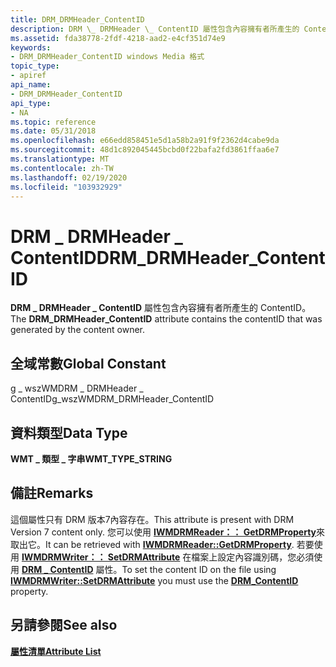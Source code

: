 ```yaml
---
title: DRM_DRMHeader_ContentID
description: DRM \_ DRMHeader \_ ContentID 屬性包含內容擁有者所產生的 ContentID。
ms.assetid: fda38778-2fdf-4218-aad2-e4cf351d74e9
keywords:
- DRM_DRMHeader_ContentID windows Media 格式
topic_type:
- apiref
api_name:
- DRM_DRMHeader_ContentID
api_type:
- NA
ms.topic: reference
ms.date: 05/31/2018
ms.openlocfilehash: e66edd858451e5d1a58b2a91f9f2362d4cabe9da
ms.sourcegitcommit: 48d1c892045445bcbd0f22bafa2fd3861ffaa6e7
ms.translationtype: MT
ms.contentlocale: zh-TW
ms.lasthandoff: 02/19/2020
ms.locfileid: "103932929"
---
```

# <a name="drm_drmheader_contentid"></a><span data-ttu-id="a8ae3-104">DRM \_ DRMHeader \_ ContentID</span><span class="sxs-lookup"><span data-stu-id="a8ae3-104">DRM\_DRMHeader\_ContentID</span></span>

<span data-ttu-id="a8ae3-105">**DRM \_ DRMHeader \_ ContentID** 屬性包含內容擁有者所產生的 ContentID。</span><span class="sxs-lookup"><span data-stu-id="a8ae3-105">The **DRM\_DRMHeader\_ContentID** attribute contains the contentID that was generated by the content owner.</span></span>

## <a name="global-constant"></a><span data-ttu-id="a8ae3-106">全域常數</span><span class="sxs-lookup"><span data-stu-id="a8ae3-106">Global Constant</span></span>

<span data-ttu-id="a8ae3-107">g \_ wszWMDRM \_ DRMHeader \_ ContentID</span><span class="sxs-lookup"><span data-stu-id="a8ae3-107">g\_wszWMDRM\_DRMHeader\_ContentID</span></span>

## <a name="data-type"></a><span data-ttu-id="a8ae3-108">資料類型</span><span class="sxs-lookup"><span data-stu-id="a8ae3-108">Data Type</span></span>

<span data-ttu-id="a8ae3-109">**WMT \_ 類型 \_ 字串**</span><span class="sxs-lookup"><span data-stu-id="a8ae3-109">**WMT\_TYPE\_STRING**</span></span>

## <a name="remarks"></a><span data-ttu-id="a8ae3-110">備註</span><span class="sxs-lookup"><span data-stu-id="a8ae3-110">Remarks</span></span>

<span data-ttu-id="a8ae3-111">這個屬性只有 DRM 版本7內容存在。</span><span class="sxs-lookup"><span data-stu-id="a8ae3-111">This attribute is present with DRM Version 7 content only.</span></span> <span data-ttu-id="a8ae3-112">您可以使用 [**IWMDRMReader：： GetDRMProperty**](/previous-versions/windows/desktop/api/Wmsdkidl/nf-wmsdkidl-iwmdrmreader-getdrmproperty)來取出它。</span><span class="sxs-lookup"><span data-stu-id="a8ae3-112">It can be retrieved with [**IWMDRMReader::GetDRMProperty**](/previous-versions/windows/desktop/api/Wmsdkidl/nf-wmsdkidl-iwmdrmreader-getdrmproperty).</span></span> <span data-ttu-id="a8ae3-113">若要使用 [**IWMDRMWriter：： SetDRMAttribute**](/previous-versions/windows/desktop/api/Wmsdkidl/nf-wmsdkidl-iwmdrmwriter-setdrmattribute) 在檔案上設定內容識別碼，您必須使用 [**DRM \_ ContentID**](drm-contentid.md) 屬性。</span><span class="sxs-lookup"><span data-stu-id="a8ae3-113">To set the content ID on the file using [**IWMDRMWriter::SetDRMAttribute**](/previous-versions/windows/desktop/api/Wmsdkidl/nf-wmsdkidl-iwmdrmwriter-setdrmattribute) you must use the [**DRM\_ContentID**](drm-contentid.md) property.</span></span>

## <a name="see-also"></a><span data-ttu-id="a8ae3-114">另請參閱</span><span class="sxs-lookup"><span data-stu-id="a8ae3-114">See also</span></span>

<dl> <dt>

[<span data-ttu-id="a8ae3-115">**屬性清單**</span><span class="sxs-lookup"><span data-stu-id="a8ae3-115">**Attribute List**</span></span>](attribute-list.md)
</dt> </dl>

 

 





